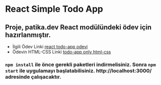 # React Simple Todo App
## Proje, patika.dev React modülündeki ödev için hazırlanmıştır.
- İlgili Ödev Linki [react todo-app odevi](https://app.patika.dev/moduller/react/odev2)
- Ödevin HTML-CSS Linki [todo-app only html-css](https://codepen.io/mehmetseven/pen/OJRzLjV)

### `npm install` ile önce gerekli paketleri indirmelisiniz. Sonra `npm start` ile uygulamayı başlatabilisiniz. http://localhost:3000/ adresinde çalışacaktır.
